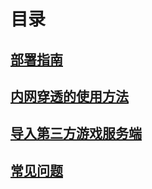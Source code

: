 # 目录
## [部署指南](docs/部署指南.md)
## [内网穿透的使用方法](docs/内网穿透的使用方法.md)
## [导入第三方游戏服务端](docs/导入第三方游戏服务端.md)
## [常见问题](docs/常见问题.md)
